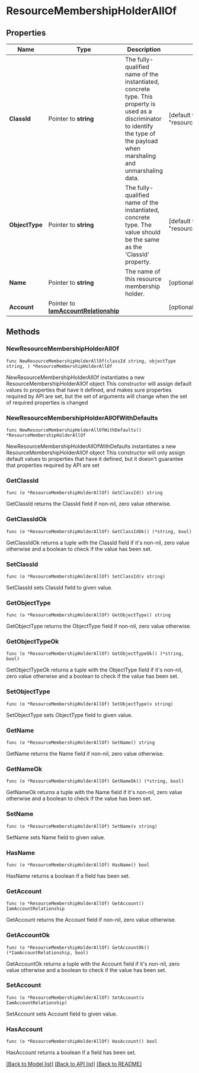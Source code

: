 # ResourceMembershipHolderAllOf

## Properties

Name | Type | Description | Notes
------------ | ------------- | ------------- | -------------
**ClassId** | Pointer to **string** | The fully-qualified name of the instantiated, concrete type. This property is used as a discriminator to identify the type of the payload when marshaling and unmarshaling data. | [default to "resource.MembershipHolder"]
**ObjectType** | Pointer to **string** | The fully-qualified name of the instantiated, concrete type. The value should be the same as the &#39;ClassId&#39; property. | [default to "resource.MembershipHolder"]
**Name** | Pointer to **string** | The name of this resource membership holder. | [optional] [readonly] 
**Account** | Pointer to [**IamAccountRelationship**](IamAccountRelationship.md) |  | [optional] 

## Methods

### NewResourceMembershipHolderAllOf

`func NewResourceMembershipHolderAllOf(classId string, objectType string, ) *ResourceMembershipHolderAllOf`

NewResourceMembershipHolderAllOf instantiates a new ResourceMembershipHolderAllOf object
This constructor will assign default values to properties that have it defined,
and makes sure properties required by API are set, but the set of arguments
will change when the set of required properties is changed

### NewResourceMembershipHolderAllOfWithDefaults

`func NewResourceMembershipHolderAllOfWithDefaults() *ResourceMembershipHolderAllOf`

NewResourceMembershipHolderAllOfWithDefaults instantiates a new ResourceMembershipHolderAllOf object
This constructor will only assign default values to properties that have it defined,
but it doesn't guarantee that properties required by API are set

### GetClassId

`func (o *ResourceMembershipHolderAllOf) GetClassId() string`

GetClassId returns the ClassId field if non-nil, zero value otherwise.

### GetClassIdOk

`func (o *ResourceMembershipHolderAllOf) GetClassIdOk() (*string, bool)`

GetClassIdOk returns a tuple with the ClassId field if it's non-nil, zero value otherwise
and a boolean to check if the value has been set.

### SetClassId

`func (o *ResourceMembershipHolderAllOf) SetClassId(v string)`

SetClassId sets ClassId field to given value.


### GetObjectType

`func (o *ResourceMembershipHolderAllOf) GetObjectType() string`

GetObjectType returns the ObjectType field if non-nil, zero value otherwise.

### GetObjectTypeOk

`func (o *ResourceMembershipHolderAllOf) GetObjectTypeOk() (*string, bool)`

GetObjectTypeOk returns a tuple with the ObjectType field if it's non-nil, zero value otherwise
and a boolean to check if the value has been set.

### SetObjectType

`func (o *ResourceMembershipHolderAllOf) SetObjectType(v string)`

SetObjectType sets ObjectType field to given value.


### GetName

`func (o *ResourceMembershipHolderAllOf) GetName() string`

GetName returns the Name field if non-nil, zero value otherwise.

### GetNameOk

`func (o *ResourceMembershipHolderAllOf) GetNameOk() (*string, bool)`

GetNameOk returns a tuple with the Name field if it's non-nil, zero value otherwise
and a boolean to check if the value has been set.

### SetName

`func (o *ResourceMembershipHolderAllOf) SetName(v string)`

SetName sets Name field to given value.

### HasName

`func (o *ResourceMembershipHolderAllOf) HasName() bool`

HasName returns a boolean if a field has been set.

### GetAccount

`func (o *ResourceMembershipHolderAllOf) GetAccount() IamAccountRelationship`

GetAccount returns the Account field if non-nil, zero value otherwise.

### GetAccountOk

`func (o *ResourceMembershipHolderAllOf) GetAccountOk() (*IamAccountRelationship, bool)`

GetAccountOk returns a tuple with the Account field if it's non-nil, zero value otherwise
and a boolean to check if the value has been set.

### SetAccount

`func (o *ResourceMembershipHolderAllOf) SetAccount(v IamAccountRelationship)`

SetAccount sets Account field to given value.

### HasAccount

`func (o *ResourceMembershipHolderAllOf) HasAccount() bool`

HasAccount returns a boolean if a field has been set.


[[Back to Model list]](../README.md#documentation-for-models) [[Back to API list]](../README.md#documentation-for-api-endpoints) [[Back to README]](../README.md)


